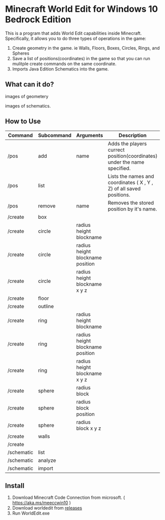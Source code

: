# Minecraft World Edit for Windows 10 Bedrock Edition


This is a program that adds World Edit capabilities inside Minecraft. Specifically, it allows you to do three types of operations in the game:
1. Create geometry in the game. ie Walls, Floors, Boxes, Circles, Rings, and Spheres
2. Save a list of positions(coordinates) in the game so that you can run mulitple create commands on the same coordinate.
3. Imports Java Edition Schematics into the game.

## What can it do?
images of geometery

images of schematics.

## How to Use
| Command | Subcommand | Arguments | Description | Example |
|---------|------------|-------------|---------|---------|
|/pos         | add          | name  | Adds the players currect position(coordinates) under the name specified.        | |
|/pos         | list         |       | Lists the names and coordinates ( X , Y , Z) of all saved positions.    |  |
|/pos         | remove       | name  | Removes the stored position by it's name.        | |
|/create      | box     |             |         | |
|/create      | circle  | radius height blockname   |         | |
|/create      | circle  | radius height blockname position            |         | |
|/create      | circle  | radius height blockname x y z        |         | |
|/create      | floor     |             |         | |
|/create      | outline     |             |         | |
|/create      | ring | radius height blockname |         | |
|/create      | ring | radius height blockname position |         | |
|/create      | ring | radius height blockname x y z |         | |
|/create      | sphere | radius block |         | |
|/create      | sphere | radius block position |         | |
|/create      | sphere | radius block x y z |         | |
|/create      | walls     |             |         | |
|/create      |           |             |         | |
|/schematic   | list          |             |         | |
|/schematic   | analyze          |             |         | |
|/schematic   | import          |             |         | |

## Install
1. Download Minecraft Code Connection from microsoft. ( https://aka.ms/meeccwin10 )
2. Download worldedit from [releases](https://github.com/The-HeX/mcpe-geometry-generator/releases)
3. Run WorldEdit.exe

